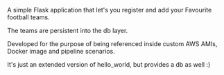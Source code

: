 A simple Flask application that let's you register and add your Favourite football teams.

The teams are persistent into the db layer.

Developed for the purpose of being referenced inside custom AWS AMIs, Docker image and pipeline scenarios.

It's just an extended version of hello_world, but provides a db as well :)
